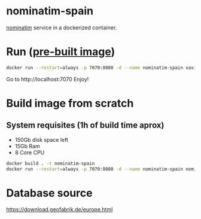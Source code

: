 # nominatim-spain
[nominatim](https://nominatim.org/) service in a dockerized container.

# Run ([pre-built image](https://hub.docker.com/repository/docker/xavijs/nominatim-spain))
```sh
docker run --restart=always -p 7070:8080 -d --name nominatim-spain xavijs/nominatim-spain bash /app/start.sh
```
Go to http://localhost:7070
Enjoy!

# Build image from scratch

## System requisites (1h of build time aprox)
- 150Gb disk space left
- 15Gb Ram
- 8 Core CPU

```sh
docker build . -t nominatim-spain
docker run --restart=always -p 7070:8080 -d --name nominatim-spain nominatim-spain bash /app/start.sh   
```

# Database source
https://download.geofabrik.de/europe.html

